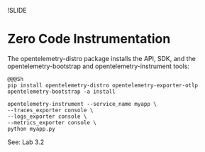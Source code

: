 !SLIDE

# Zero Code Instrumentation

The opentelemetry-distro package installs the API, SDK, and the opentelemetry-bootstrap and opentelemetry-instrument tools:

    @@@Sh
    pip install opentelemetry-distro opentelemetry-exporter-otlp
    opentelemetry-bootstrap -a install

    opentelemetry-instrument --service_name myapp \
    --traces_exporter console \
    --logs_exporter console \
    --metrics_exporter console \
    python myapp.py

See: Lab 3.2
